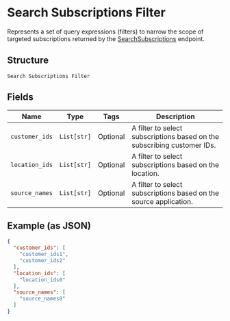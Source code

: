 
# Search Subscriptions Filter

Represents a set of query expressions (filters) to narrow the scope of targeted subscriptions returned by
the [SearchSubscriptions](../../doc/api/subscriptions.md#search-subscriptions) endpoint.

## Structure

`Search Subscriptions Filter`

## Fields

| Name | Type | Tags | Description |
|  --- | --- | --- | --- |
| `customer_ids` | `List[str]` | Optional | A filter to select subscriptions based on the subscribing customer IDs. |
| `location_ids` | `List[str]` | Optional | A filter to select subscriptions based on the location. |
| `source_names` | `List[str]` | Optional | A filter to select subscriptions based on the source application. |

## Example (as JSON)

```json
{
  "customer_ids": [
    "customer_ids1",
    "customer_ids2"
  ],
  "location_ids": [
    "location_ids0"
  ],
  "source_names": [
    "source_names8"
  ]
}
```

